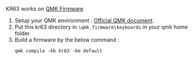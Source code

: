 KR63 works on [QMK Firmware](https://qmk.fm/) 

1. Setup your QMK environment : [Official QMK document](https://docs.qmk.fm/newbs_getting_started).
1. Put this kr63 directory in `\qmk_firmware\keyboards` in your qmk home folder.
1. Build a firmware by the below command :
    ```
    qmk compile -kb kr63 -km default
    ```